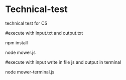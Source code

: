 # Technical-test
technical test for CS


#execute with input.txt and output.txt

npm install

node mower.js


#execute with input write in file js and output in terminal

node mower-terminal.js

